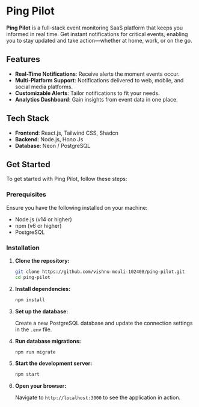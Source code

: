 # Ping Pilot

**Ping Pilot** is a full-stack event monitoring SaaS platform that keeps you informed in real time. Get instant notifications for critical events, enabling you to stay updated and take action—whether at home, work, or on the go.

## Features

- **Real-Time Notifications**: Receive alerts the moment events occur.
- **Multi-Platform Support**: Notifications delivered to web, mobile, and social media platforms.
- **Customizable Alerts**: Tailor notifications to fit your needs.
- **Analytics Dashboard**: Gain insights from event data in one place.

## Tech Stack

- **Frontend**: React.js, Tailwind CSS, Shadcn
- **Backend**: Node.js, Hono Js
- **Database**: Neon / PostgreSQL

## Get Started

To get started with Ping Pilot, follow these steps:

### Prerequisites

Ensure you have the following installed on your machine:

- Node.js (v14 or higher)
- npm (v6 or higher)
- PostgreSQL

### Installation

1. **Clone the repository:**

   ```bash
   git clone https://github.com/vishnu-mouli-102408/ping-pilot.git
   cd ping-pilot
   ```

2. **Install dependencies:**

   ```bash
   npm install
   ```

3. **Set up the database:**

   Create a new PostgreSQL database and update the connection settings in the `.env` file.

4. **Run database migrations:**

   ```bash
   npm run migrate
   ```

5. **Start the development server:**

   ```bash
   npm start
   ```

6. **Open your browser:**

   Navigate to `http://localhost:3000` to see the application in action.
